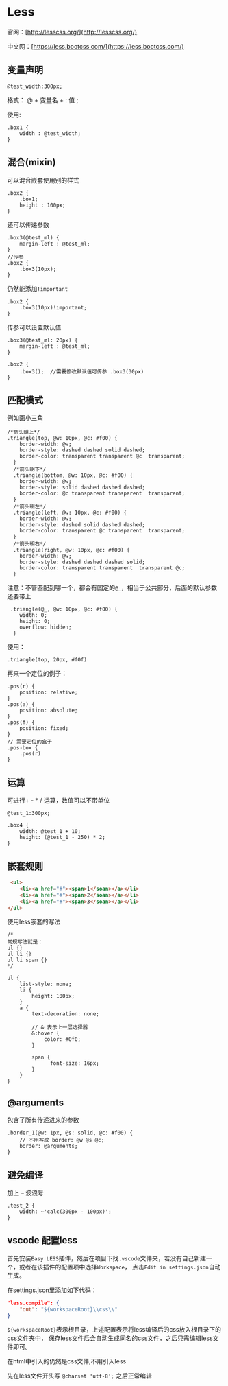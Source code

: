 # Less

官网：[http://lesscss.org/](http://lesscss.org/)

中文网：[https://less.bootcss.com/](https://less.bootcss.com/)

## 变量声明

`@test_width:300px;`

格式：
@ + 变量名 + : 值 ;

使用:

```less
.box1 {
    width : @test_width;
}
```

## 混合(mixin)

可以混合嵌套使用别的样式

```less
.box2 {
    .box1;
    height : 100px;
}
```

还可以传递参数

```less
.box3(@test_ml) {
    margin-left : @test_ml;
}
//传参
.box2 {
    .box3(10px);
}
```

仍然能添加`!important`

```less
.box2 {
    .box3(10px)!important;
}
```

传参可以设置默认值

```less
.box3(@test_ml: 20px) {
    margin-left : @test_ml;
}

.box2 {
    .box3();  //需要修改默认值可传参 .box3(30px)
}
```

## 匹配模式

例如画小三角

```less
/*箭头朝上*/
.triangle(top, @w: 10px, @c: #f00) {
    border-width: @w;
    border-style: dashed dashed solid dashed;
    border-color: transparent transparent @c  transparent;
  }
  /*箭头朝下*/
  .triangle(bottom, @w: 10px, @c: #f00) {
    border-width: @w;
    border-style: solid dashed dashed dashed;
    border-color: @c transparent transparent  transparent;
  }
  /*箭头朝左*/
  .triangle(left, @w: 10px, @c: #f00) {
    border-width: @w;
    border-style: dashed solid dashed dashed;
    border-color: transparent @c transparent  transparent;
  }
  /*箭头朝右*/
  .triangle(right, @w: 10px, @c: #f00) {
    border-width: @w;
    border-style: dashed dashed dashed solid;
    border-color: transparent transparent  transparent @c;
  }
```

注意：不管匹配到哪一个，都会有固定的`@_`，相当于公共部分，后面的默认参数还要带上

```less
 .triangle(@_, @w: 10px, @c: #f00) {
    width: 0;
    height: 0;
    overflow: hidden;  
  }
```

使用：

```less
.triangle(top, 20px, #f0f)
```

再来一个定位的例子：

```less
.pos(r) {
    position: relative;
}
.pos(a) {
    position: absolute;
}
.pos(f) {
    position: fixed;
}
// 需要定位的盒子
.pos-box {
    .pos(r)
}
```

## 运算

可进行+ - * / 运算，数值可以不带单位

```less
@test_1:300px;

.box4 {
    width: @test_1 + 10;
    height: (@test_1 - 250) * 2;
}
```

## 嵌套规则

```html
 <ul>
    <li><a href="#"><span>1</soan></a></li>
    <li><a href="#"><span>2</soan></a></li>
    <li><a href="#"><span>3</soan></a></li>
</ul>
```

使用less嵌套的写法

```less
/*
常规写法就是：
ul {}
ul li {}
ul li span {}
*/

ul {
    list-style: none;
    li {
        height: 100px;
    }
    a {
        text-decoration: none;

        // & 表示上一层选择器
        &:hover {
            color: #0f0;
        }

        span {
              font-size: 16px;
        }
    }
}
```

## @arguments

包含了所有传递进来的参数

```less
.border_1(@w: 1px, @s: solid, @c: #f00) {
    // 不用写成 border: @w @s @c;
    border: @arguments;
}
```

## 避免编译

加上 `~` 波浪号

```less
.test_2 {
    width: ~'calc(300px - 100px)';
}
```

## vscode 配置less

首先安装`Easy LESS`插件，然后在项目下找`.vscode`文件夹，若没有自己新建一个，或者在该插件的配置项中选择`Workspace`，
点击`Edit in settings.json`自动生成。

在settings.json里添加如下代码：

```json
"less.compile": {
    "out": "${workspaceRoot}\\css\\"
}
```

`${workspaceRoot}`表示根目录，上述配置表示将less编译后的css放入根目录下的css文件夹中，
保存less文件后会自动生成同名的css文件，之后只需编辑less文件即可。

在html中引入的仍然是css文件,不用引入less

先在less文件开头写 `@charset 'utf-8';` 之后正常编辑
